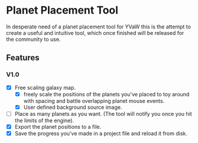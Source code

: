 # Planet Placement Tool
In desperate need of a planet placement tool for YVaW this is the attempt to create a useful and intuitive tool, which once finished will be released for the community to use.

## Features
### V1.0
- [x] Free scaling galaxy map.
    - [x] freely scale the positions of the planets you've placed to toy around with spacing and battle overlapping planet mouse events.
    - [x] User defined background source image.
- [ ] Place as many planets as you want. (The tool will notify you once you hit the limits of the engine).
- [x] Export the planet positions to a file.
- [x] Save the progress you've made in a project file and reload it from disk.
